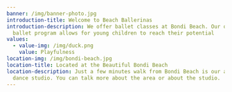 ```yaml
---
banner: /img/banner-photo.jpg
introduction-title: Welcome to Beach Ballerinas
introduction-description: We offer ballet classes at Bondi Beach. Our quality
  ballet program allows for young children to reach their potential
values:
  - value-img: /img/duck.png
    value: Playfulness
location-img: /img/bondi-beach.jpg
location-title: Located at the Beautiful Bondi Beach
location-description: Just a few minutes walk from Bondi Beach is our amazing
  dance studio. You can talk more about the area or about the studio.
---
```

